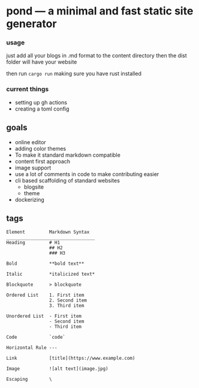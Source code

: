 pond — a minimal and fast static site generator
===

### usage 
just add all your blogs in .md format to the content directory then the dist folder will have your website

then run `cargo run` making sure you have rust installed 

### current things
- setting up gh actions 
- creating a toml config

## goals
- online editor
- adding color themes
- To make it standard markdown compatible
- content first approach
- image support
- use a lot of comments in code to make contributing easier
- cli based scaffolding of standard websites
    - blogsite
    - theme
- dockerizing

## tags 
```
Element         Markdown Syntax
_________________________________
Heading         # H1
                ## H2
                ### H3

Bold            **bold text**

Italic          *italicized text*

Blockquote      > blockquote

Ordered List    1. First item
                2. Second item
                3. Third item

Unordered List 	- First item
                - Second item
                - Third item

Code 	        `code`

Horizontal Rule	---

Link 	        [title](https://www.example.com)

Image 	        ![alt text](image.jpg)

Escaping        \
```
